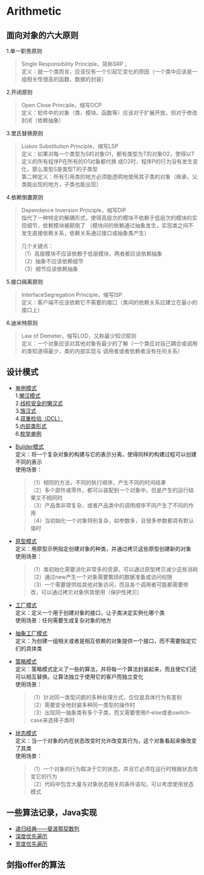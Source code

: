 # Arithmetic

## 面向对象的六大原则

1.单一职责原则  

> Single Responsibility Principle，简称SRP；  
> 定义：就一个类而言，应该仅有一个引起它变化的原因（一个类中应该是一组相关性很高的函数、数据的封装）

2.开闭原则  

> Open Close Principle，缩写OCP  
> 定义：软件中的对象（类、模块、函数等）应该对于扩展开放，但对于修改封闭（依赖抽象）

3.里氏替换原则  

> Liskov Substitution Principle，缩写LSP  
> 定义：如果对每一个类型为S的对象O1，都有类型为T的对象O2，使得以T定义的所有程序P在所有的O1对象都代换
成O2时，程序P的行为没有发生变化，那么类型S是类型T的子类型  
> 第二种定义：所有引用类的地方必须能透明地使用其子类的对象（继承，父类能出现的地方，子类也能出现）

4.依赖倒置原则  

> Dependence Inversion Principle，缩写DIP  
> 指代了一种特定的解耦形式，使得高层次的模块不依赖于低层次的模块的实现细节，依赖模块被颠倒了
（模块间的依赖通过抽象发生，实现类之间不发生直接依赖关系，依赖关系通过接口或抽象类产生）  
>
> 几个关键点：  
> （1）高层模块不应该依赖于低层模块，两者都应该依赖抽象  
> （2）抽象不应该依赖细节  
> （3）细节应该依赖抽象  

5.接口隔离原则  

> InterfaceSegregation Principle，缩写ISP  
> 定义：客户端不应该依赖它不需要的接口（类间的依赖关系应建立在最小的接口上）  

6.迪米特原则  

> Law of Demeter，缩写LOD，又称最少知识原则  
> 定义：一个对象应该对其他对象有最少的了解（一个类应对自己耦合或调用的类知道得最少，类的内部实现与
调用者或者依赖者没有任何关系）  

## 设计模式

- [单例模式](./src/designmodel/singleton)  
    1.[懒汉模式](./src/designmodel/singleton/Singleton1.java)  
    2.[线程安全的懒汉式](./src/designmodel/singleton/Singleton2.java)  
    3.[饿汉式](./src/designmodel/singleton/Singleton3.java)  
    4.[双重检验（DCL）](./src/designmodel/singleton/Singleton4.java)  
    5.[内部类形式](./src/designmodel/singleton/Singleton5.java)  
    6.[枚举单例](./src/designmodel/singleton/Singleton.java)  

- [Builder模式](./src/designmodel/builder)  
    定义：将一个复杂对象的构建与它的表示分离，使得同样的构建过程可以创建不同的表示  
    使用场景：  
    > （1）相同的方法，不同的执行顺序，产生不同的时间结果  
    > （2）多个部件或零件，都可以装配到一个对象中，但是产生的运行结果又不相同时  
    > （3）产品类非常复杂，或者产品类中的调用顺序不同产生了不同的作用  
    > （4）当初始化一个对象特别复杂，如参数多，且很多参数都具有默认值时

- [原型模式](./src/designmodel/prototype)  
    定义：用原型示例指定创建对象的种类，并通过拷贝这些原型创建新的对象  
    使用场景：  
    > （1）类初始化需要消化非常多的资源，可以通过原型拷贝减少这些消耗   
    > （2）通过new产生一个对象需要繁琐的数据准备或访问权限  
    > （3）一个需要提供给其他对象访问，而且各个调用者可能都需要修改，可以通过拷贝对象供其使用（保护性拷贝）  

- [工厂模式](./src/designmodel/factory)  
    定义：定义一个用于创建对象的接口，让子类决定实例化哪个类  
    使用场景：任何需要生成复杂对象的地方  

- [抽象工厂模式](./src/designmodel/factory/abstractfactory)  
    定义：为创建一组相关或者是相互依赖的对象提供一个接口，而不需要指定它们的具体类

- [策略模式](./src/designmodel/strategy)  
    定义：策略模式定义了一些的算法，并将每一个算法封装起来，而且使它们还可以相互替换。让算法独立于使用它的客户而独立变化  
    使用场景：  
    > （1）针对同一类型问题的多种处理方式，仅仅是具体行为有差别  
    > （2）需要安全地封装多种同一类型的操作时  
    > （3）出现同一抽象类有多个子类，而又需要使用if-else或者switch-case来选择子类时  

- [状态模式](./src/designmodel/state)  
    定义：当一个对象的内在状态改变时允许改变其行为，这个对象看起来像改变了其类  
    使用场景：  
    > （1）一个对象的行为取决于它的状态，并且它必须在运行时根据状态改变它的行为  
    > （2）代码中包含大量与对象状态相关的条件语句，可以考虑使用状态模式

## 一些算法记录，Java实现

- [递归经典——斐波那契数列](./src/acm/Fib.java)
- [深度优先遍历](./src/acm/DFS.java)
- [宽度优先遍历](./src/acm/BFS.java)


## 剑指offer的算法